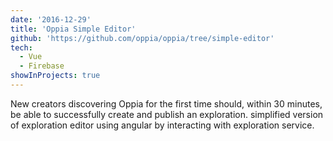 ```yaml
---
date: '2016-12-29'
title: 'Oppia Simple Editor'
github: 'https://github.com/oppia/oppia/tree/simple-editor'
tech:
  - Vue
  - Firebase
showInProjects: true
---
```


New creators discovering Oppia for the first time should, within 30 minutes, be able to successfully create and publish an exploration.
simplified version of exploration editor using angular by interacting with exploration service.
